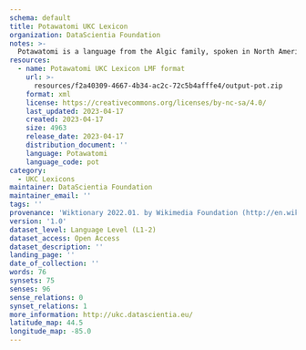 ```yaml
---
schema: default
title: Potawatomi UKC Lexicon
organization: DataScientia Foundation
notes: >-
  Potawatomi is a language from the Algic family, spoken in North America. The UKC Lexicon of Potawatomi is represented as a lexico-semantic network. It consists of words, word senses, synsets, as well as sense-level and synset-level relationships.
resources:
  - name: Potawatomi UKC Lexicon LMF format
    url: >-
      resources/f2a40309-4667-4b34-ac2c-72c5b4afffe4/output-pot.zip
    format: xml
    license: https://creativecommons.org/licenses/by-nc-sa/4.0/
    last_updated: 2023-04-17
    created: 2023-04-17
    size: 4963
    release_date: 2023-04-17
    distribution_document: ''
    language: Potawatomi
    language_code: pot
category:
  - UKC Lexicons
maintainer: DataScientia Foundation
maintainer_email: ''
tags: ''
provenance: 'Wiktionary 2022.01. by Wikimedia Foundation (http://en.wiktionary.org); CogNet 2.1 by Khuyagbaatar Batsuren, National University of Mongolia (http://cognet.ukc.disi.unitn.it); KinDiv: Kinship Diversity 1.0 by Temuulen Khishigsuren (http://ukc.disi.unitn.it/index.php/kinship/); Native Languages of the Americas 2021.11. by Laura Redish and Orrin Lewis (http://www.native-languages.org); Princeton WordNet 2.1 by Princeton University (https://wordnet.princeton.edu)'
version: '1.0'
dataset_level: Language Level (L1-2)
dataset_access: Open Access
dataset_description: ''
landing_page: ''
date_of_collection: ''
words: 76
synsets: 75
senses: 96
sense_relations: 0
synset_relations: 1
more_information: http://ukc.datascientia.eu/
latitude_map: 44.5
longitude_map: -85.0
---
```

